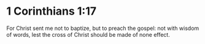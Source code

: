 # 1 Corinthians 1:17

For Christ sent me not to baptize, but to preach the gospel: not with wisdom of words, lest the cross of Christ should be made of none effect.
